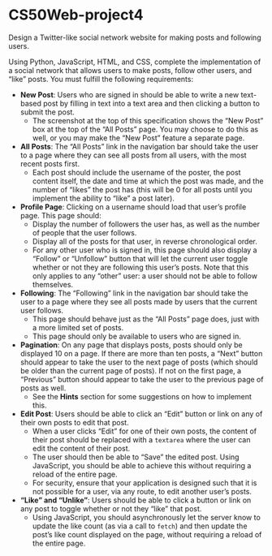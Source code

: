 # CS50Web-project4
Design a Twitter-like social network website for making posts and following users.

<p>Using Python, JavaScript, HTML, and CSS, complete the implementation of a social network that allows users to make posts, follow other users, and “like” posts. You must fulfill the following requirements:</p>

<ul>
  <li data-marker="*"><strong>New Post</strong>: Users who are signed in should be able to write a new text-based post by filling in text into a text area and then clicking a button to submit the post.
    <ul>
      <li data-marker="*">The screenshot at the top of this specification shows the “New Post” box at the top of the “All Posts” page. You may choose to do this as well, or you may make the “New Post” feature a separate page.</li>
    </ul>
  </li>
  <li data-marker="*"><strong>All Posts</strong>: The “All Posts” link in the navigation bar should take the user to a page where they can see all posts from all users, with the most recent posts first.
    <ul>
      <li data-marker="*">Each post should include the username of the poster, the post content itself, the date and time at which the post was made, and the number of “likes” the post has (this will be 0 for all posts until you implement the ability to “like” a post later).</li>
    </ul>
  </li>
  <li data-marker="*"><strong>Profile Page</strong>: Clicking on a username should load that user’s profile page. This page should:
    <ul>
      <li data-marker="*">Display the number of followers the user has, as well as the number of people that the user follows.</li>
      <li data-marker="*">Display all of the posts for that user, in reverse chronological order.</li>
      <li data-marker="*">For any other user who is signed in, this page should also display a “Follow” or “Unfollow” button that will let the current user toggle whether or not they are following this user’s posts. Note that this only applies to any “other” user: a user should not be able to follow themselves.</li>
    </ul>
  </li>
  <li data-marker="*"><strong>Following</strong>: The “Following” link in the navigation bar should take the user to a page where they see all posts made by users that the current user follows.
    <ul>
      <li data-marker="*">This page should behave just as the “All Posts” page does, just with a more limited set of posts.</li>
      <li data-marker="*">This page should only be available to users who are signed in.</li>
    </ul>
  </li>
  <li data-marker="*"><strong>Pagination</strong>: On any page that displays posts, posts should only be displayed 10 on a page. If there are more than ten posts, a “Next” button should appear to take the user to the next page of posts (which should be older than the current page of posts). If not on the first page, a “Previous” button should appear to take the user to the previous page of posts as well.
    <ul>
      <li data-marker="*">See the <strong>Hints</strong> section for some suggestions on how to implement this.</li>
    </ul>
  </li>
  <li data-marker="*"><strong>Edit Post</strong>: Users should be able to click an “Edit” button or link on any of their own posts to edit that post.
    <ul>
      <li data-marker="*">When a user clicks “Edit” for one of their own posts, the content of their post should be replaced with a <code class="highlighter-rouge">textarea</code> where the user can edit the content of their post.</li>
      <li data-marker="*">The user should then be able to “Save” the edited post. Using JavaScript, you should be able to achieve this without requiring a reload of the entire page.</li>
      <li data-marker="*">For security, ensure that your application is designed such that it is not possible for a user, via any route, to edit another user’s posts.</li>
    </ul>
  </li>
  <li data-marker="*"><strong>“Like” and “Unlike”</strong>: Users should be able to click a button or link on any post to toggle whether or not they “like” that post.
    <ul>
      <li data-marker="*">Using JavaScript, you should asynchronously let the server know to update the like count (as via a call to <code class="highlighter-rouge">fetch</code>) and then update the post’s like count displayed on the page, without requiring a reload of the entire page.</li>
    </ul>
  </li>
</ul>
